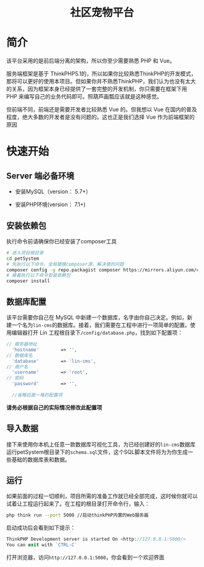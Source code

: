 <h1 align="center">
  <br>
  社区宠物平台
</h1>

# 简介

该平台采用的是前后端分离的架构，所以你至少需要熟悉 PHP 和 Vue。

服务端框架是基于 ThinkPHP5.1的，所以如果你比较熟悉ThinkPHP的开发模式，那将可以更好的使用本项目。但如果你并不熟悉ThinkPHP，我们认为也没有太大的关系，因为框架本身已经提供了一套完整的开发机制，你只需要在框架下用 PHP 来编写自己的业务代码即可。照葫芦画瓢应该就是这种感觉。

但前端不同，前端还是需要开发者比较熟悉 Vue 的。但我想以 Vue 在国内的普及程度，绝大多数的开发者是没有问题的。这也正是我们选择 Vue 作为前端框架的原因

# 快速开始

## Server 端必备环境

* 安装MySQL（version： 5.7+）

* 安装PHP环境(version： 7.1+)


## 安装依赖包

执行命令前请确保你已经安装了composer工具

```bash
# 进入项目根目录
cd petSystem
# 先执行以下命令，全局替换composer源，解决墙的问题
composer config -g repo.packagist composer https://mirrors.aliyun.com/composer/
# 接着执行以下命令安装依赖包
composer install
```

## 数据库配置

该平台需要你自己在 MySQL 中新建一个数据库，名字由你自己决定。例如，新建一个名为` lin-cms `的数据库。接着，我们需要在工程中进行一项简单的配置。使用编辑器打开 Lin 工程根目录下``/config/database.php``，找到如下配置项：

```php
// 服务器地址
  'hostname'        => '',
// 数据库名
  'database'        => 'lin-cms',
// 用户名
  'username'        => 'root',
// 密码
  'password'        => '',
  
  //省略后面一堆的配置项
```

**请务必根据自己的实际情况修改此配置项**

## 导入数据

接下来使用你本机上任意一款数据库可视化工具，为已经创建好的`lin-cms`数据库运行petSystem根目录下的`schema.sql`文件，这个SQL脚本文件将为为你生成一些基础的数据库表和数据。

## 运行

如果前面的过程一切顺利，项目所需的准备工作就已经全部完成，这时候你就可以试着让工程运行起来了。在工程的根目录打开命令行，输入：

```bash
php think run --port 5000 //启动thinkPHP内置的Web服务器
```

启动成功后会看到如下提示：

```php
ThinkPHP Development server is started On <http://127.0.0.1:5000/>
You can exit with `CTRL-C`
```

打开浏览器，访问``http://127.0.0.1:5000``，你会看到一个欢迎界面
